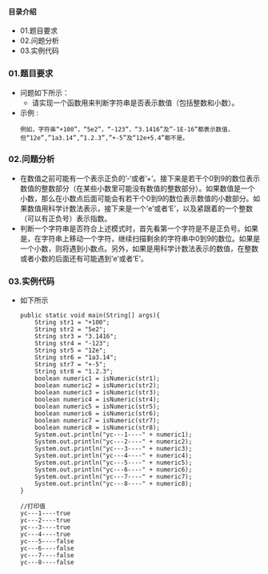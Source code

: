 #### 目录介绍
- 01.题目要求
- 02.问题分析
- 03.实例代码










### 01.题目要求
- 问题如下所示：
    - 请实现一个函数用来判断字符串是否表示数值（包括整数和小数）。
- 示例 :
    ```
    例如，字符串“+100”，“5e2”，“-123”，“3.1416”及”-1E-16”都表示数值，
    但“12e”,”1a3.14”,”1.2.3”,”+-5”及“12e+5.4”都不是。 
    ```




### 02.问题分析
- 在数值之前可能有一个表示正负的’-‘或者’+’。接下来是若干个0到9的数位表示数值的整数部分（在某些小数里可能没有数值的整数部分）。如果数值是一个小数，那么在小数点后面可能会有若干个0到9的数位表示数值的小数部分。如果数值用科学计数法表示，接下来是一个’e’或者‘E’，以及紧跟着的一个整数（可以有正负号）表示指数。 
- 判断一个字符串是否符合上述模式时，首先看第一个字符是不是正负号。如果是，在字符串上移动一个字符，继续扫描剩余的字符串中0到9的数位。如果是一个小数，则将遇到小数点。另外，如果是用科学计数法表示的数值，在整数或者小数的后面还有可能遇到’e’或者’E’。


### 03.实例代码
- 如下所示
    ```
	public static void main(String[] args){
		String str1 = "+100";
		String str2 = "5e2";
		String str3 = "3.1416";
		String str4 = "-123";
		String str5 = "12e";
		String str6 = "1a3.14";
		String str7 = "+-5";
		String str8 = "1.2.3";
		boolean numeric1 = isNumeric(str1);
		boolean numeric2 = isNumeric(str2);
		boolean numeric3 = isNumeric(str3);
		boolean numeric4 = isNumeric(str4);
		boolean numeric5 = isNumeric(str5);
		boolean numeric6 = isNumeric(str6);
		boolean numeric7 = isNumeric(str7);
		boolean numeric8 = isNumeric(str8);
		System.out.println("yc---1----" + numeric1);
		System.out.println("yc---2----" + numeric2);
		System.out.println("yc---3----" + numeric3);
		System.out.println("yc---4----" + numeric4);
		System.out.println("yc---5----" + numeric5);
		System.out.println("yc---6----" + numeric6);
		System.out.println("yc---7----" + numeric7);
		System.out.println("yc---8----" + numeric8);
	}
	
	//打印值
	yc---1----true
    yc---2----true
    yc---3----true
    yc---4----true
    yc---5----false
    yc---6----false
    yc---7----false
    yc---8----false
    ```















